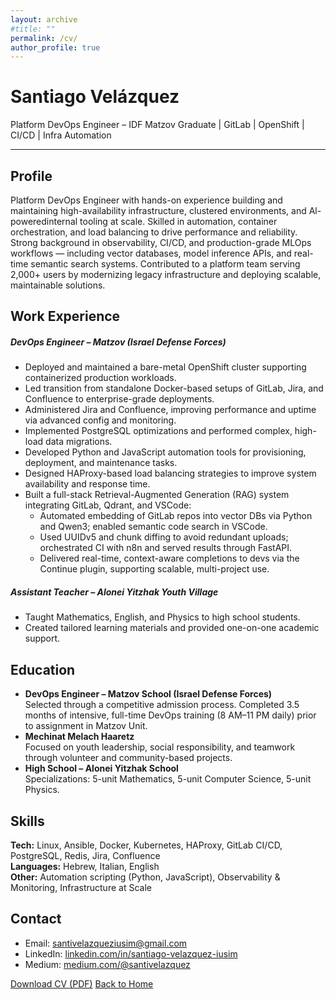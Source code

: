 ```yaml
---
layout: archive
#title: "" 
permalink: /cv/
author_profile: true
---
```


<!-- Bootstrap 5 CSS -->
<link href="https://cdn.jsdelivr.net/npm/bootstrap@5.3.0/dist/css/bootstrap.min.css" rel="stylesheet">
<!-- FontAwesome icons (optional for buttons) -->
<link rel="stylesheet" href="https://cdnjs.cloudflare.com/ajax/libs/font-awesome/5.15.4/css/all.min.css">

<div class="container mt-5">

  <h1 class="display-4 mb-3">Santiago Velázquez</h1>
  <p class="lead">Platform DevOps Engineer – IDF Matzov Graduate | GitLab | OpenShift | CI/CD | Infra Automation</p>

  <hr>

  <h2 class="mt-4">Profile</h2>
  <p>
    Platform DevOps Engineer with hands-on experience building and maintaining
high-availability infrastructure, clustered environments, and Al-poweredinternal
tooling at scale. Skilled in automation, container orchestration, and load balancing
to drive performance and reliability. Strong background in observability, CI/CD, and
production-grade MLOps workflows — including vector databases, model inference
APIs, and real-time semantic search systems. Contributed to a platform team
serving 2,000+ users by modernizing legacy infrastructure and deploying scalable,
maintainable solutions.
  </p>

  <h2 class="mt-4">Work Experience</h2>

  <div class="card mb-3">
    <div class="card-body">
      <h5 class="card-title">DevOps Engineer – Matzov (Israel Defense Forces)</h5>
      <ul>
        <li>Deployed and maintained a bare-metal OpenShift cluster supporting containerized production workloads.</li>
        <li>Led transition from standalone Docker-based setups of GitLab, Jira, and Confluence to enterprise-grade deployments.</li>
        <li>Administered Jira and Confluence, improving performance and uptime via advanced config and monitoring.</li>
        <li>Implemented PostgreSQL optimizations and performed complex, high-load data migrations.</li>
        <li>Developed Python and JavaScript automation tools for provisioning, deployment, and maintenance tasks.</li>
        <li>Designed HAProxy-based load balancing strategies to improve system availability and response time.</li>
        <li>
          Built a full-stack Retrieval-Augmented Generation (RAG) system integrating GitLab, Qdrant, and VSCode:
          <ul>
            <li>Automated embedding of GitLab repos into vector DBs via Python and Qwen3; enabled semantic code search in VSCode.</li>
            <li>Used UUIDv5 and chunk diffing to avoid redundant uploads; orchestrated CI with n8n and served results through FastAPI.</li>
            <li>Delivered real-time, context-aware completions to devs via the Continue plugin, supporting scalable, multi-project use.</li>
          </ul>
        </li>
      </ul>
    </div>
  </div>

  <div class="card mb-3">
    <div class="card-body">
      <h5 class="card-title">Assistant Teacher – Alonei Yitzhak Youth Village</h5>
      <ul>
        <li>Taught Mathematics, English, and Physics to high school students.</li>
        <li>Created tailored learning materials and provided one-on-one academic support.</li>
      </ul>
    </div>
  </div>

  <h2 class="mt-4">Education</h2>

  <ul class="list-group mb-4">
    <li class="list-group-item">
      <strong>DevOps Engineer – Matzov School (Israel Defense Forces)</strong><br>
      Selected through a competitive admission process. Completed 3.5 months of intensive, full-time DevOps training (8 AM–11 PM daily) prior to assignment in Matzov Unit.
    </li>
    <li class="list-group-item">
      <strong>Mechinat Melach Haaretz</strong><br>
      Focused on youth leadership, social responsibility, and teamwork through volunteer and community-based projects.
    </li>
    <li class="list-group-item">
      <strong>High School – Alonei Yitzhak School</strong><br>
      Specializations: 5-unit Mathematics, 5-unit Computer Science, 5-unit Physics.
    </li>
  </ul>

  <h2>Skills</h2>
  <p>
    <strong>Tech:</strong> Linux, Ansible, Docker, Kubernetes, HAProxy, GitLab CI/CD, PostgreSQL, Redis, Jira, Confluence<br>
    <strong>Languages:</strong> Hebrew, Italian, English<br>
    <strong>Other:</strong> Automation scripting (Python, JavaScript), Observability & Monitoring, Infrastructure at Scale
  </p>

  <h2 class="mt-4">Contact</h2>
  <ul>
    <li>Email: <a href="mailto:santivelazqueziusim@gmail.com">santivelazqueziusim@gmail.com</a></li>
    <li>LinkedIn: <a href="https://www.linkedin.com/in/santiago-velazquez-iusim" target="_blank">linkedin.com/in/santiago-velazquez-iusim</a></li>
    <li>Medium: <a href="https://medium.com/@santivelazquez" target="_blank">medium.com/@santivelazquez</a></li>
  </ul>

  <div class="mt-4">
    <a href="/files/cv.pdf" class="btn btn-primary me-2"><i class="fas fa-file-pdf"></i> Download CV (PDF)</a>
    <a href="/" class="btn btn-outline-secondary">Back to Home</a>
  </div>

</div>

